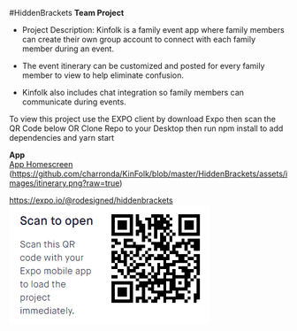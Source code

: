 #HiddenBrackets
**Team Project**
- Project Description: Kinfolk is a family event app where family members can create their own group account to connect with each family member during an event.

- The event itinerary can be customized and posted for every family member to view to help eliminate confusion.

- Kinfolk also includes chat integration so family members can communicate during events.

To view this project use the EXPO client by download Expo then scan the QR Code below OR
Clone Repo to your Desktop then run npm install to add dependencies and yarn start

**App**  
[App Homescreen](https://github.com/charronda/KinFolk/blob/master/HiddenBrackets/assets/images/homescreen550px.png?raw=true)
(https://github.com/charronda/KinFolk/blob/master/HiddenBrackets/assets/images/itinerary.png?raw=true)

https://expo.io/@rodesigned/hiddenbrackets
![Scan the QR Code in Expo](https://github.com/charronda/KinFolk/blob/master/HiddenBrackets/assets/images/qrcode.png?raw=true)

